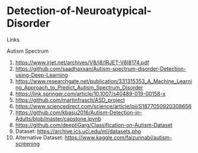 # Detection-of-Neuroatypical-Disorder

Links

Autism Spectrum

1) https://www.irjet.net/archives/V8/i8/IRJET-V8I8174.pdf
2) https://github.com/saadhaxxan/Autism-spectrum-disorder-Detection-using-Deep-Learning
3) https://www.researchgate.net/publication/331315353_A_Machine_Learning_Approach_to_Predict_Autism_Spectrum_Disorder
4) https://link.springer.com/article/10.1007/s40489-019-00158-x
5) https://github.com/martinfrasch/ASD_project
6) https://www.sciencedirect.com/science/article/pii/S1877050920308656
7) https://github.com/kbasu2016/Autism-Detection-in-Adults/blob/master/capstone.ipynb
8) https://github.com/deeptiGarg/Classification-on-Autism-Dataset
9) Dataset: https://archive.ics.uci.edu/ml/datasets.php
10) Alternative Dataset: https://www.kaggle.com/faizunnabi/autism-screening
